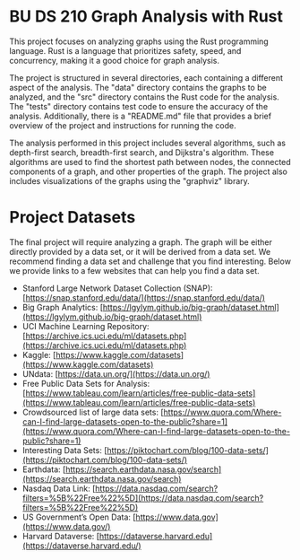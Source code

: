 # BU DS 210 Graph Analysis with Rust

This project focuses on analyzing graphs using the Rust programming language. Rust is a language that prioritizes safety, speed, and concurrency, making it a good choice for graph analysis.

The project is structured in several directories, each containing a different aspect of the analysis. The "data" directory contains the graphs to be analyzed, and the "src" directory contains the Rust code for the analysis. The "tests" directory contains test code to ensure the accuracy of the analysis. Additionally, there is a "README.md" file that provides a brief overview of the project and instructions for running the code.

The analysis performed in this project includes several algorithms, such as depth-first search, breadth-first search, and Dijkstra's algorithm. These algorithms are used to find the shortest path between nodes, the connected components of a graph, and other properties of the graph. The project also includes visualizations of the graphs using the "graphviz" library.


# Project Datasets

The final project will require analyzing a graph. The graph will be either directly provided by a data set, or it will be derived from a data set. We recommend finding a data set and challenge that you find interesting. Below we provide links to a few websites that can help you find a data set.

- Stanford Large Network Dataset Collection (SNAP): [https://snap.stanford.edu/data/](https://snap.stanford.edu/data/)
- Big Graph Analytics: [https://lgylym.github.io/big-graph/dataset.html](https://lgylym.github.io/big-graph/dataset.html)
- UCI Machine Learning Repository: [https://archive.ics.uci.edu/ml/datasets.php](https://archive.ics.uci.edu/ml/datasets.php)
- Kaggle: [https://www.kaggle.com/datasets](https://www.kaggle.com/datasets)
- UNdata: [https://data.un.org/](https://data.un.org/)
- Free Public Data Sets for Analysis: [https://www.tableau.com/learn/articles/free-public-data-sets](https://www.tableau.com/learn/articles/free-public-data-sets)
- Crowdsourced list of large data sets: [https://www.quora.com/Where-can-I-find-large-datasets-open-to-the-public?share=1](https://www.quora.com/Where-can-I-find-large-datasets-open-to-the-public?share=1)
- Interesting Data Sets: [https://piktochart.com/blog/100-data-sets/](https://piktochart.com/blog/100-data-sets/)
- Earthdata: [https://search.earthdata.nasa.gov/search](https://search.earthdata.nasa.gov/search)
- Nasdaq Data Link: [https://data.nasdaq.com/search?filters=%5B%22Free%22%5D](https://data.nasdaq.com/search?filters=%5B%22Free%22%5D)
- US Government’s Open Data: [https://www.data.gov](https://www.data.gov/)
- Harvard Dataverse: [https://dataverse.harvard.edu](https://dataverse.harvard.edu/)
